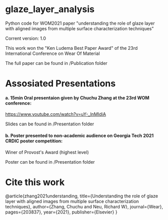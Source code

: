 # glaze_layer_analysis
Python code for WOM2021 paper "understanding the role of glaze layer with aligned images from multiple surface characterization techniques" 

Corrent version: 1.0

This work won the "Ken Ludema Best Paper Award" of the 23rd International Conference on Wear Of Material

The full paper can be found in /Publication folder

# Assosiated Presentations

#### a. 15min Oral presentaion given by Chuchu Zhang at the 23rd WOM conference:
https://www.youtube.com/watch?v=uY-_lnMIdiA
 
Slides can be found in /Presentation folder

#### b. Poster presented to non-academic audience on Georgia Tech 2021 CRDIC poster competition:
Winer of Provost's Award (highest level)

Poster can be found in /Presentation folder

 

# Cite this work
@article{zhang2021understanding,
  title={Understanding the role of glaze layer with aligned images from multiple surface characterization techniques},
  author={Zhang, Chuchu and Neu, Richard W},
  journal={Wear},
  pages={203837},
  year={2021},
  publisher={Elsevier}
}
